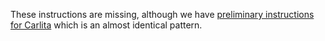 These instructions are missing, although we have [preliminary instructions for Carlita](/docs/patterns/carlita) which is an almost identical pattern.
